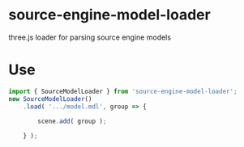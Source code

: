 # source-engine-model-loader

three.js loader for parsing source engine models

# Use

```js
import { SourceModelLoader } from 'source-engine-model-loader';
new SourceModelLoader()
	.load( '.../model.mdl', group => {
	
		scene.add( group );

	} );
```

